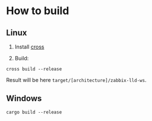 # How to build

## Linux

1. Install [cross](https://github.com/cross-rs/cross)

2. Build:

```shell
cross build --release
```

Result will be here `target/[architecture]/zabbix-lld-ws`.

## Windows

```shell
cargo build --release
```